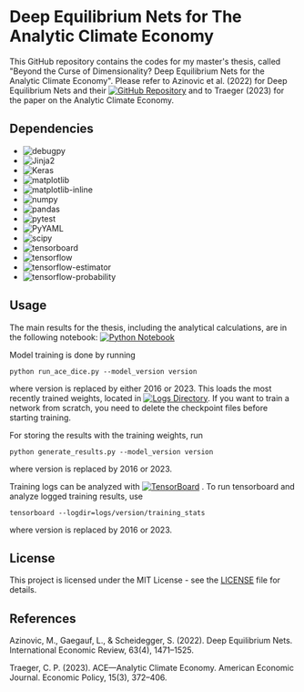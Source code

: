 # Deep Equilibrium Nets for The Analytic Climate Economy

This GitHub repository contains the codes for my master's thesis, called "Beyond the Curse of Dimensionality? Deep Equilibrium Nets for the Analytic Climate Economy". Please refer to Azinovic et al. (2022) for Deep Equilibrium Nets and their [![GitHub Repository](https://img.shields.io/badge/GitHub-DeepEquilibriumNets-blue?logo=github)](https://github.com/sischei/DeepEquilibriumNets) and to Traeger (2023) for the paper on the Analytic Climate Economy.

## Dependencies

- ![debugpy](https://img.shields.io/badge/debugpy-v1.6.6-blue)
- ![Jinja2](https://img.shields.io/badge/Jinja2-v3.1.3-blue)
- ![Keras](https://img.shields.io/badge/Keras-v2.10.0-blue)
- ![matplotlib](https://img.shields.io/badge/matplotlib-v3.8.3-blue)
- ![matplotlib-inline](https://img.shields.io/badge/matplotlib--inline-v0.1.6-blue)
- ![numpy](https://img.shields.io/badge/numpy-v1.26.3-blue)
- ![pandas](https://img.shields.io/badge/pandas-v2.2.2-blue)
- ![pytest](https://img.shields.io/badge/pytest-v8.0.0-blue)
- ![PyYAML](https://img.shields.io/badge/PyYAML-v6.0.1-blue)
- ![scipy](https://img.shields.io/badge/scipy-v1.11.4-blue)
- ![tensorboard](https://img.shields.io/badge/tensorboard-v2.10.0-blue)
- ![tensorflow](https://img.shields.io/badge/tensorflow-v2.10.0-blue)
- ![tensorflow-estimator](https://img.shields.io/badge/tensorflow--estimator-v2.10.0-blue)
- ![tensorflow-probability](https://img.shields.io/badge/tensorflow--probability-v0.24.0-blue)


## Usage

The main results for the thesis, including the analytical calculations, are in the following notebook: [![Python Notebook](https://img.shields.io/badge/Python%20Notebook-thesis__results.ipynb-lightgrey?logo=jupyter)](plotting/thesis_results.ipynb)

Model training is done by running

```shell
python run_ace_dice.py --model_version version
```

where version is replaced by either 2016 or 2023. This loads the most recently trained weights, located in [![Logs Directory](https://img.shields.io/badge/Logs-Directory-lightgrey?logo=github)](logs/). If you want to train a network from scratch, you need to delete the checkpoint files before starting training.

For storing the results with the training weights, run

```shell
python generate_results.py --model_version version
```

where version is replaced by 2016 or 2023.


Training logs can be analyzed with [![TensorBoard](https://img.shields.io/badge/TensorBoard-Open%20docs-orange?logo=tensorflow)](https://www.tensorflow.org/tensorboard)
. To run tensorboard and analyze logged training results, use

```shell
tensorboard --logdir=logs/version/training_stats
```

where version is replaced by 2016 or 2023.

## License

This project is licensed under the MIT License - see the [LICENSE](LICENSE) file for details.

## References

Azinovic, M., Gaegauf, L., & Scheidegger, S. (2022). Deep Equilibrium Nets. International Economic Review, 63(4), 1471–1525.

Traeger, C. P. (2023). ACE—Analytic Climate Economy. American Economic Journal. Economic Policy, 15(3), 372–406.
